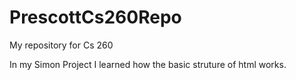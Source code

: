 # PrescottCs260Repo
My repository for Cs 260

In my Simon Project I learned how the basic struture of html works.
